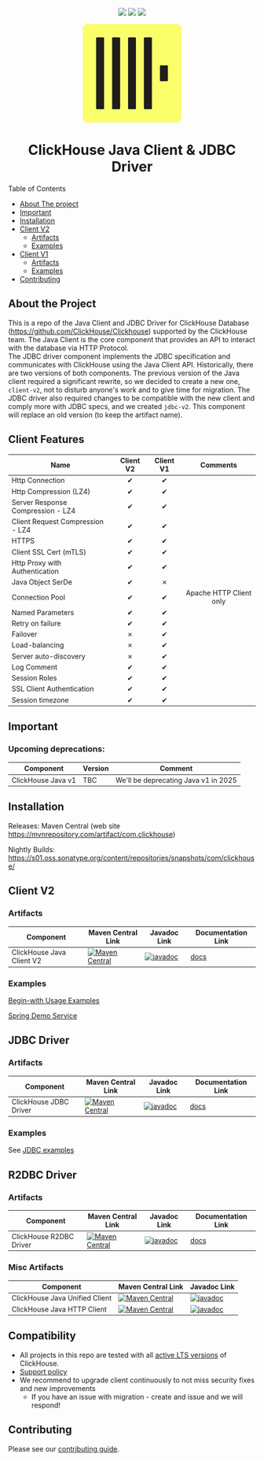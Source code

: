 <div align="center">
<p>
    <a href="https://github.com/ClickHouse/clickhouse-java/releases/latest"><img src="https://img.shields.io/github/v/release/ClickHouse/clickhouse-java?include_prereleases&label=Latest%20Release&color=green"/></a>
    <a href="https://s01.oss.sonatype.org/content/repositories/snapshots/com/clickhouse/"><img src="https://img.shields.io/nexus/s/com.clickhouse/clickhouse-java?label=Nightly%20Build&server=https%3A%2F%2Fs01.oss.sonatype.org&color=green"/></a>
    <a href="https://github.com/ClickHouse/clickhouse-java/releases/"><img src="https://img.shields.io/github/downloads/ClickHouse/clickhouse-java/latest/total"/></a>
</p>
<p><img src="https://github.com/ClickHouse/clickhouse-js/blob/a332672bfb70d54dfd27ae1f8f5169a6ffeea780/.static/logo.svg" width="200px" align="center"></p>
<h1>ClickHouse Java Client & JDBC Driver</h1>
</div>

Table of Contents
* [About The project](#about-the-project)
* [Important](#important)
* [Installation](#installation)
* [Client V2](#client-v2)
  * [Artifacts](#artifacts)
  * [Examples](#examples)
* [Client V1](#client-v1)
  * [Artifacts](#artifacts-1)
  * [Examples](#examples-1)
* [Contributing](#contributing)

## About the Project

This is a repo of the Java Client and JDBC Driver for ClickHouse Database (https://github.com/ClickHouse/Clickhouse) supported by the ClickHouse team. The Java Client is the core component that provides an API to interact with the database via HTTP Protocol.    
The JDBC driver component implements the JDBC specification and communicates with ClickHouse using the Java Client API. 
Historically, there are two versions of both components. The previous version of the Java client required a significant rewrite, so we decided to create a new one, `client-v2`, not to disturb anyone's work and to give time for migration. The JDBC driver also required changes to be compatible with the new client and comply more with JDBC specs, and we created `jdbc-v2`. This component will replace an old version (to keep the artifact name).

## Client Features

| Name                                         | Client V2 | Client V1 | Comments
|----------------------------------------------|:---------:|:---------:|:---------:|
| Http Connection                              |✔       |✔      | |
| Http Compression (LZ4)                       |✔       |✔      | |
| Server Response Compression - LZ4            |✔       |✔      | | 
| Client Request Compression - LZ4             |✔       |✔      | |
| HTTPS                                        |✔       |✔      | |
| Client SSL Cert (mTLS)                       |✔       |✔      | |
| Http Proxy with Authentication               |✔       |✔      | |
| Java Object SerDe                            |✔       |✗      | |
| Connection Pool                              |✔       |✔      | Apache HTTP Client only |
| Named Parameters                             |✔       |✔      | |
| Retry on failure                             |✔       |✔      | |
| Failover                                     |✗       |✔      | |
| Load-balancing                               |✗       |✔      | |
| Server auto-discovery                        |✗       |✔      | |
| Log Comment                                  |✔       |✔      | |
| Session Roles                                |✔       |✔      | |
| SSL Client Authentication                    |✔       |✔      | |
| Session timezone                             |✔       |✔      | |


## Important

### Upcoming deprecations:
| Component                      | Version | Comment                                          |
|--------------------------------|---------|--------------------------------------------------|
| ClickHouse Java v1 | TBC | We'll be deprecating Java v1 in 2025 |


## Installation

Releases: Maven Central (web site https://mvnrepository.com/artifact/com.clickhouse)

Nightly Builds: https://s01.oss.sonatype.org/content/repositories/snapshots/com/clickhouse/

## Client V2

### Artifacts

| Component                 | Maven Central Link | Javadoc Link | Documentation Link | 
|---------------------------|--------------------|--------------|---------------------|
| ClickHouse Java Client V2 | [![Maven Central](https://img.shields.io/maven-central/v/com.clickhouse/client-v2)](https://mvnrepository.com/artifact/com.clickhouse/client-v2) | [![javadoc](https://javadoc.io/badge2/com.clickhouse/client-v2/javadoc.svg)](https://javadoc.io/doc/com.clickhouse/client-v2) | [docs](https://clickhouse.com/docs/integrations/java/client-v2) | 

### Examples

[Begin-with Usage Examples](../../tree/main/examples/client-v2)

[Spring Demo Service](https://github.com/ClickHouse/clickhouse-java/tree/main/examples/demo-service) 


## JDBC Driver

### Artifacts

| Component | Maven Central Link | Javadoc Link | Documentation Link |
|-----------|--------------------|--------------|--------------------|
| ClickHouse JDBC Driver | [![Maven Central](https://img.shields.io/maven-central/v/com.clickhouse/clickhouse-jdbc)](https://mvnrepository.com/artifact/com.clickhouse/clickhouse-jdbc) |[![javadoc](https://javadoc.io/badge2/com.clickhouse/clickhouse-jdbc/javadoc.svg)](https://javadoc.io/doc/com.clickhouse/clickhouse-jdbc)|[docs](https://clickhouse.com/docs/integrations/java/jdbc-v2)|

### Examples

See [JDBC examples](../../tree/main/examples/jdbc)

## R2DBC Driver

### Artifacts

| Component | Maven Central Link | Javadoc Link | Documentation Link |
|-----------|--------------------|--------------|--------------------|
| ClickHouse R2DBC Driver | [![Maven Central](https://img.shields.io/maven-central/v/com.clickhouse/clickhouse-r2dbc)](https://mvnrepository.com/artifact/com.clickhouse/clickhouse-r2dbc) | [![javadoc](https://javadoc.io/badge2/com.clickhouse/clickhouse-r2dbc/javadoc.svg)](https://javadoc.io/doc/com.clickhouse/clickhouse-r2dbc) | [docs](https://clickhouse.com/docs/integrations/java/r2dbc)|


### Misc Artifacts 

| Component | Maven Central Link | Javadoc Link |
|-----------|--------------------|--------------|
| ClickHouse Java Unified Client | [![Maven Central](https://img.shields.io/maven-central/v/com.clickhouse/clickhouse-client)](https://mvnrepository.com/artifact/com.clickhouse/clickhouse-client) | [![javadoc](https://javadoc.io/badge2/com.clickhouse/clickhouse-client/javadoc.svg)](https://javadoc.io/doc/com.clickhouse/clickhouse-client) |
| ClickHouse Java HTTP Client | [![Maven Central](https://img.shields.io/maven-central/v/com.clickhouse/clickhouse-http-client)](https://mvnrepository.com/artifact/com.clickhouse/clickhouse-http-client) | [![javadoc](https://javadoc.io/badge2/com.clickhouse/clickhouse-http-client/javadoc.svg)](https://javadoc.io/doc/com.clickhouse/clickhouse-http-client) |

## Compatibility

- All projects in this repo are tested with all [active LTS versions](https://github.com/ClickHouse/ClickHouse/pulls?q=is%3Aopen+is%3Apr+label%3Arelease) of ClickHouse.
- [Support policy](https://github.com/ClickHouse/ClickHouse/blob/master/SECURITY.md#security-change-log-and-support)
- We recommend to upgrade client continuously to not miss security fixes and new improvements
  - If you have an issue with migration - create and issue and we will respond! 

## Contributing

Please see our [contributing guide](./CONTRIBUTING.md).
